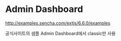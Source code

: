 # Admin Dashboard

http://examples.sencha.com/extjs/6.6.0/examples

공식사이트의 샘플 Admin Dashboard에서 classic만 사용
